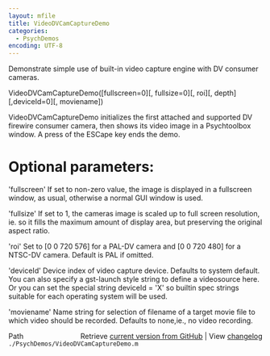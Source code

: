 ```yaml
---
layout: mfile
title: VideoDVCamCaptureDemo
categories:
  - PsychDemos
encoding: UTF-8
---
```


Demonstrate simple use of built-in video capture engine with DV consumer cameras.

VideoDVCamCaptureDemo\(\[fullscreen=0\]\[, fullsize=0\]\[, roi\]\[, depth\]\[,deviceId=0\]\[, moviename\]\)

VideoDVCamCaptureDemo initializes the first attached and supported DV firewire
consumer camera, then shows its video image in a Psychtoolbox window.
A press of the ESCape key ends the demo.

# Optional parameters:

'fullscreen' If set to non-zero value, the image is displayed in a
fullscreen window, as usual, otherwise a normal GUI window is used.

'fullsize' If set to 1, the cameras image is scaled up to full screen
resolution, ie. so it fills the maximum amount of display area, but
preserving the original aspect ratio.

'roi' Set to \[0 0 720 576\] for a PAL-DV camera and \[0 0 720 480\] for a NTSC-DV camera.
Default is PAL if omitted.

'deviceId' Device index of video capture device. Defaults to system default. You can
also specify a gst-launch style string to define a videosource here. Or you can set
the special string deviceId = 'X' so builtin spec strings suitable for each operating
system will be used.

'moviename' Name string for selection of filename of a target movie file to
which video should be recorded. Defaults to none,ie., no video recording.



<div class="code_header" style="text-align:right;">
  <span style="float:left;">Path&nbsp;&nbsp;</span> <span class="counter">Retrieve <a href=
  "https://raw.github.com/Psychtoolbox-3/Psychtoolbox-3/beta/./PsychDemos/VideoDVCamCaptureDemo.m">current version from GitHub</a> | View <a href=
  "https://github.com/Psychtoolbox-3/Psychtoolbox-3/commits/beta/./PsychDemos/VideoDVCamCaptureDemo.m">changelog</a></span>
</div>
<div class="code">
  <code>./PsychDemos/VideoDVCamCaptureDemo.m</code>
</div>
